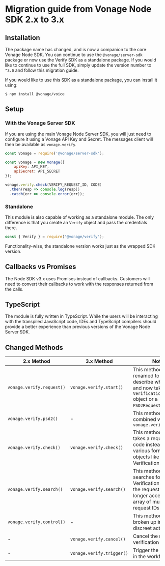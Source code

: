 # Migration guide from Vonage Node SDK 2.x to 3.x

## Installation

The package name has changed, and is now a companion to the core Vonage Node SDK. You can continue to use the `@vonage/server-sdk` package or now use the Verify SDK as a standalone package. If you would like to continue to use the full SDK, simply update the version number to `^3.0` and follow this migration guide.

If you would like to use this SDK as a standalone package, you can install it using:

```console
$ npm install @vonage/voice
```
## Setup

### With the Vonage Server SDK
If you are using the main Vonage Node Server SDK, you will just need to configure it using a Vonage API Key and Secret. The messages client will then be available as `vonage.verify`.

```js
const Vonage = require('@vonage/server-sdk');

const vonage = new Vonage({
    apiKey: API_KEY,
    apiSecret: API_SECRET
});

vonage.verify.check(VERIFY_REQUEST_ID, CODE)
  .then(resp => console.log(resp))
  .catch(err => console.error(err));
```

### Standalone
This module is also capable of working as a standalone module. The only difference is that you create an `Verify` object and pass the credentials there.

```js
const { Verify } = require('@vonage/verify');
```

Functionality-wise, the standalone version works just as the wrapped SDK version.

## Callbacks vs Promises

The Node SDK v3.x uses Promises instead of callbacks. Customers will need to convert their callbacks to work with the responses returned from the calls. 

## TypeScript

The module is fully written in TypeScript. While the users will be interacting with the transpiled JavaScript code, IDEs and TypeScript compilers should provide a better experience than previous versions of the Vonage Node Server SDK.

## Changed Methods

| 2.x Method | 3.x Method | Notes |
|----------------|---------------|-------|
| `vonage.verify.request()` | `vonage.verify.start()` | This method was renamed to better describe what it does, and now takes a `VerificationRequest` object or a `PSD2Request` object | 
| `vonage.verify.psd2()` | - | This method was combined with `vonage.verify.start()` | 
| `vonage.verify.check()` | `vonage.verify.check()` | This method now takes a request ID and code instead of various forms of input objects like a full Verification request | 
| `vonage.verify.search()` | `vonage.verify.search()` | This method now searches for a Verification based on the request ID, and no longer accepts an array of multiple request IDs | 
| `vonage.verify.control()` | - | This method has been broken up into discreet actions | 
| - | `vonage.verify.cancel()` | Cancel the request verification request | 
| - | `vonage.verify.trigger()` | Trigger the next event in the workflow | 
